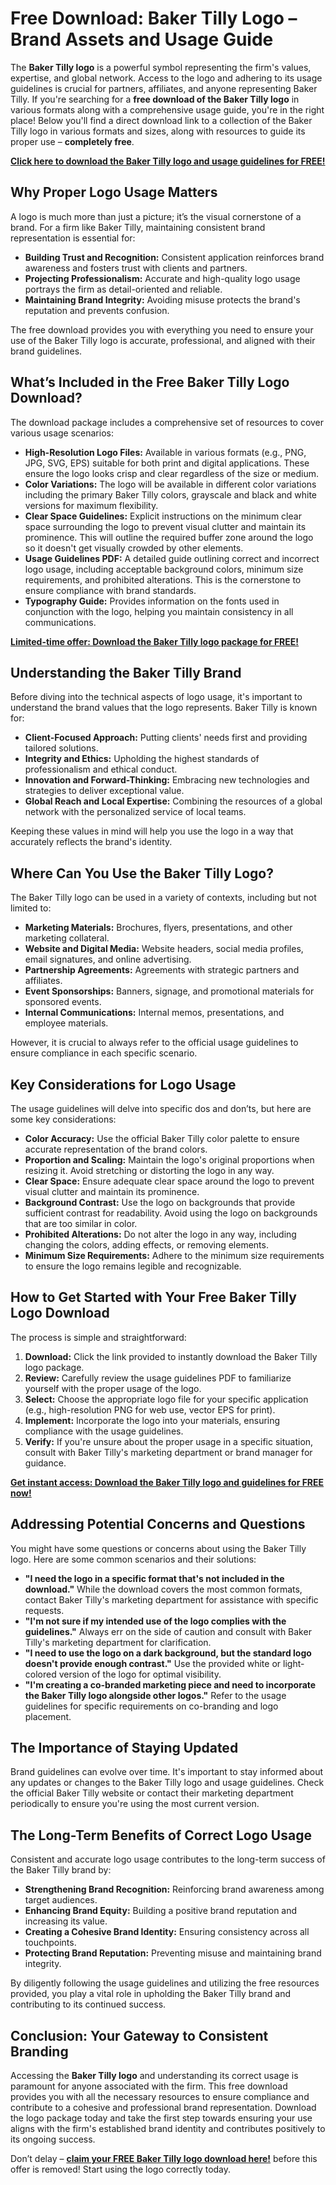 # Free Download: Baker Tilly Logo – Brand Assets and Usage Guide

The **Baker Tilly logo** is a powerful symbol representing the firm's values, expertise, and global network. Access to the logo and adhering to its usage guidelines is crucial for partners, affiliates, and anyone representing Baker Tilly. If you're searching for a **free download of the Baker Tilly logo** in various formats along with a comprehensive usage guide, you're in the right place! Below you'll find a direct download link to a collection of the Baker Tilly logo in various formats and sizes, along with resources to guide its proper use – **completely free**.

[**Click here to download the Baker Tilly logo and usage guidelines for FREE!**](https://udemywork.com/bakertilly-logo)

## Why Proper Logo Usage Matters

A logo is much more than just a picture; it’s the visual cornerstone of a brand. For a firm like Baker Tilly, maintaining consistent brand representation is essential for:

*   **Building Trust and Recognition:** Consistent application reinforces brand awareness and fosters trust with clients and partners.
*   **Projecting Professionalism:** Accurate and high-quality logo usage portrays the firm as detail-oriented and reliable.
*   **Maintaining Brand Integrity:** Avoiding misuse protects the brand's reputation and prevents confusion.

The free download provides you with everything you need to ensure your use of the Baker Tilly logo is accurate, professional, and aligned with their brand guidelines.

## What’s Included in the Free Baker Tilly Logo Download?

The download package includes a comprehensive set of resources to cover various usage scenarios:

*   **High-Resolution Logo Files:** Available in various formats (e.g., PNG, JPG, SVG, EPS) suitable for both print and digital applications. These ensure the logo looks crisp and clear regardless of the size or medium.
*   **Color Variations:** The logo will be available in different color variations including the primary Baker Tilly colors, grayscale and black and white versions for maximum flexibility.
*   **Clear Space Guidelines:** Explicit instructions on the minimum clear space surrounding the logo to prevent visual clutter and maintain its prominence. This will outline the required buffer zone around the logo so it doesn't get visually crowded by other elements.
*   **Usage Guidelines PDF:** A detailed guide outlining correct and incorrect logo usage, including acceptable background colors, minimum size requirements, and prohibited alterations. This is the cornerstone to ensure compliance with brand standards.
*   **Typography Guide:** Provides information on the fonts used in conjunction with the logo, helping you maintain consistency in all communications.

[**Limited-time offer: Download the Baker Tilly logo package for FREE!**](https://udemywork.com/bakertilly-logo)

## Understanding the Baker Tilly Brand

Before diving into the technical aspects of logo usage, it's important to understand the brand values that the logo represents. Baker Tilly is known for:

*   **Client-Focused Approach:** Putting clients' needs first and providing tailored solutions.
*   **Integrity and Ethics:** Upholding the highest standards of professionalism and ethical conduct.
*   **Innovation and Forward-Thinking:** Embracing new technologies and strategies to deliver exceptional value.
*   **Global Reach and Local Expertise:** Combining the resources of a global network with the personalized service of local teams.

Keeping these values in mind will help you use the logo in a way that accurately reflects the brand's identity.

## Where Can You Use the Baker Tilly Logo?

The Baker Tilly logo can be used in a variety of contexts, including but not limited to:

*   **Marketing Materials:** Brochures, flyers, presentations, and other marketing collateral.
*   **Website and Digital Media:** Website headers, social media profiles, email signatures, and online advertising.
*   **Partnership Agreements:** Agreements with strategic partners and affiliates.
*   **Event Sponsorships:** Banners, signage, and promotional materials for sponsored events.
*   **Internal Communications:** Internal memos, presentations, and employee materials.

However, it is crucial to always refer to the official usage guidelines to ensure compliance in each specific scenario.

## Key Considerations for Logo Usage

The usage guidelines will delve into specific dos and don’ts, but here are some key considerations:

*   **Color Accuracy:** Use the official Baker Tilly color palette to ensure accurate representation of the brand colors.
*   **Proportion and Scaling:** Maintain the logo's original proportions when resizing it. Avoid stretching or distorting the logo in any way.
*   **Clear Space:** Ensure adequate clear space around the logo to prevent visual clutter and maintain its prominence.
*   **Background Contrast:** Use the logo on backgrounds that provide sufficient contrast for readability. Avoid using the logo on backgrounds that are too similar in color.
*   **Prohibited Alterations:** Do not alter the logo in any way, including changing the colors, adding effects, or removing elements.
*   **Minimum Size Requirements:** Adhere to the minimum size requirements to ensure the logo remains legible and recognizable.

## How to Get Started with Your Free Baker Tilly Logo Download

The process is simple and straightforward:

1.  **Download:** Click the link provided to instantly download the Baker Tilly logo package.
2.  **Review:** Carefully review the usage guidelines PDF to familiarize yourself with the proper usage of the logo.
3.  **Select:** Choose the appropriate logo file for your specific application (e.g., high-resolution PNG for web use, vector EPS for print).
4.  **Implement:** Incorporate the logo into your materials, ensuring compliance with the usage guidelines.
5.  **Verify:** If you're unsure about the proper usage in a specific situation, consult with Baker Tilly's marketing department or brand manager for guidance.

[**Get instant access: Download the Baker Tilly logo and guidelines for FREE now!**](https://udemywork.com/bakertilly-logo)

## Addressing Potential Concerns and Questions

You might have some questions or concerns about using the Baker Tilly logo. Here are some common scenarios and their solutions:

*   **"I need the logo in a specific format that's not included in the download."** While the download covers the most common formats, contact Baker Tilly's marketing department for assistance with specific requests.
*   **"I'm not sure if my intended use of the logo complies with the guidelines."** Always err on the side of caution and consult with Baker Tilly's marketing department for clarification.
*   **"I need to use the logo on a dark background, but the standard logo doesn't provide enough contrast."** Use the provided white or light-colored version of the logo for optimal visibility.
*   **"I'm creating a co-branded marketing piece and need to incorporate the Baker Tilly logo alongside other logos."** Refer to the usage guidelines for specific requirements on co-branding and logo placement.

## The Importance of Staying Updated

Brand guidelines can evolve over time. It's important to stay informed about any updates or changes to the Baker Tilly logo and usage guidelines. Check the official Baker Tilly website or contact their marketing department periodically to ensure you're using the most current version.

## The Long-Term Benefits of Correct Logo Usage

Consistent and accurate logo usage contributes to the long-term success of the Baker Tilly brand by:

*   **Strengthening Brand Recognition:** Reinforcing brand awareness among target audiences.
*   **Enhancing Brand Equity:** Building a positive brand reputation and increasing its value.
*   **Creating a Cohesive Brand Identity:** Ensuring consistency across all touchpoints.
*   **Protecting Brand Reputation:** Preventing misuse and maintaining brand integrity.

By diligently following the usage guidelines and utilizing the free resources provided, you play a vital role in upholding the Baker Tilly brand and contributing to its continued success.

## Conclusion: Your Gateway to Consistent Branding

Accessing the **Baker Tilly logo** and understanding its correct usage is paramount for anyone associated with the firm. This free download provides you with all the necessary resources to ensure compliance and contribute to a cohesive and professional brand representation. Download the logo package today and take the first step towards ensuring your use aligns with the firm's established brand identity and contributes positively to its ongoing success.

Don’t delay – **[claim your FREE Baker Tilly logo download here!](https://udemywork.com/bakertilly-logo)** before this offer is removed! Start using the logo correctly today.
